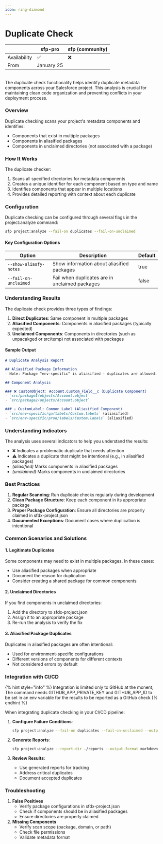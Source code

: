 ```yaml
---
icon: ring-diamond
---
```


# Duplicate Check

|              | sfp-pro    | sfp (community) |
| ------------ | ---------- | --------------- |
| Availability | ✅          | ❌               |
| From         | January 25 |                 |

\
The duplicate check functionality helps identify duplicate metadata components across your Salesforce project. This analysis is crucial for maintaining clean code organization and preventing conflicts in your deployment process.

### Overview

Duplicate checking scans your project's metadata components and identifies:

* Components that exist in multiple packages
* Components in aliasified packages
* Components in unclaimed directories (not associated with a package)

### How It Works

The duplicate checker:

1. Scans all specified directories for metadata components
2. Creates a unique identifier for each component based on type and name
3. Identifies components that appear in multiple locations
4. Provides detailed reporting with context about each duplicate

### Configuration

Duplicate checking can be configured through several flags in the project:analyze command:

```bash
sfp project:analyze --fail-on duplicates --fail-on-unclaimed
```

#### Key Configuration Options

| Option                 | Description                                    | Default |
| ---------------------- | ---------------------------------------------- | ------- |
| `--show-aliasfy-notes` | Show information about aliasified packages     | true    |
| `--fail-on-unclaimed`  | Fail when duplicates are in unclaimed packages | false   |

### Understanding Results

The duplicate check provides three types of findings:

1. **Direct Duplicates**: Same component in multiple packages
2. **Aliasified Components**: Components in aliasified packages (typically expected)
3. **Unclaimed Components**: Components in directories (such as unpacakged or src/temp) not associated with packages

#### Sample Output

```markdown
# Duplicate Analysis Report

## Aliasified Package Information
- Note: Package "env-specific" is aliasified - duplicates are allowed.

## Component Analysis

### ❌ CustomObject: Account.Custom_Field__c (Duplicate Component)
- `src/package1/objects/Account.object` 
- `src/package2/objects/Account.object`

### ⚠️ CustomLabel: Common_Label (Aliasified Component)
- `src/env-specific/qa/labels/Custom.labels` (aliasified)
- `src/env-specific/prod/labels/Custom.labels` (aliasified)
```

### Understanding Indicators

The analysis uses several indicators to help you understand the results:

* ❌ Indicates a problematic duplicate that needs attention
* ⚠️ Indicates a duplicate that might be intentional (e.g., in aliasified packages)
* _(aliasified)_ Marks components in aliasified packages
* _(unclaimed)_ Marks components in unclaimed directories

### Best Practices

1. **Regular Scanning**: Run duplicate checks regularly during development
2. **Clean Package Structure**: Keep each component in its appropriate package
3. **Proper Package Configuration**: Ensure all directories are properly claimed in sfdx-project.json
4. **Documented Exceptions**: Document cases where duplication is intentional

### Common Scenarios and Solutions

#### 1. Legitimate Duplicates

Some components may need to exist in multiple packages. In these cases:

* Use aliasified packages when appropriate
* Document the reason for duplication
* Consider creating a shared package for common components

#### 2. Unclaimed Directories

If you find components in unclaimed directories:

1. Add the directory to sfdx-project.json
2. Assign it to an appropriate package
3. Re-run the analysis to verify the fix

#### 3. Aliasified Package Duplicates

Duplicates in aliasified packages are often intentional:

* Used for environment-specific configurations
* Different versions of components for different contexts
* Not considered errors by default

### Integration with CI/CD

{% hint style="info" %}
Integration is limited only to GitHub at the monent, The command needs GITHUB\_APP\_PRIVATE\_KEY and  GITHUB\_APP\_ID to be set in an env variable for the results to be reported as a GitHub check
{% endhint %}

When integrating duplicate checking in your CI/CD pipeline:

1.  **Configure Failure Conditions**:

    ```bash
    sfp project:analyze --fail-on duplicates --fail-on-unclaimed --output-format github
    ```
2.  **Generate Reports**:

    ```bash
    sfp project:analyze --report-dir ./reports --output-format markdown
    ```
3. **Review Results**:
   * Use generated reports for tracking
   * Address critical duplicates
   * Document accepted duplicates

### Troubleshooting

1. **False Positives**
   * Verify package configurations in sfdx-project.json
   * Check if components should be in aliasified packages
   * Ensure directories are properly claimed
2. **Missing Components**
   * Verify scan scope (package, domain, or path)
   * Check file permissions
   * Validate metadata format

